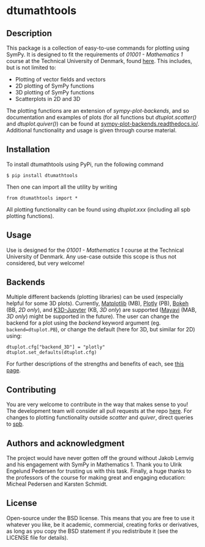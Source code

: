 # dtumathtools

## Description
This package is a collection of easy-to-use commands for plotting using SymPy. It is designed to fit the requirements of *01001 - Mathematics 1* course at the Technical University of Denmark, found [here](https://01001.compute.dtu.dk/). This includes, but is not limited to:

- Plotting of vector fields and vectors
- 2D plotting of SymPy functions
- 3D plotting of SymPy functions
- Scatterplots in 2D and 3D

The plotting functions are an extension of *sympy-plot-backends*, and so documentation and examples of plots (for all functions but *dtuplot.scatter()* and *dtuplot.quiver()*) can be found at [sympy-plot-backends.readthedocs.io/](https://sympy-plot-backends.readthedocs.io/en/v2.4.3/index.html). Additional functionality and usage is given through course material.

## Installation
To install dtumathtools using PyPi, run the following command

``$ pip install dtumathtools``

Then one can import all the utility by writing

``from dtumathtools import *``

All plotting functionality can be found using *dtuplot.xxx* (including all spb plotting functions).

## Usage
Use is designed for the *01001 - Mathematics 1* course at the Technical University of Denmark. Any use-case outside this scope is thus not considered, but very welcome!

## Backends
Multiple different backends (plotting libraries) can be used (especially helpful for some 3D plots). Currently, [Matplotlib](https://matplotlib.org/) (MB), [Plotly](https://plotly.com/) (PB), [Bokeh](https://github.com/bokeh/bokeh) (BB, *2D only*), and [K3D-Jupyter](https://github.com/K3D-tools/K3D-jupyter) (KB, *3D only*) are supported ([Mayavi](https://docs.enthought.com/mayavi/mayavi/) (MAB, *3D only*) might be supported in the future). The user can change the backend for a plot using the *backend* keyword argument (eg. `backend=dtuplot.PB`), or change the default (here for 3D, but similar for 2D) using:

    dtuplot.cfg["backend_3D"] = "plotly"
    dtuplot.set_defaults(dtuplot.cfg)

For further descriptions of the strengths and benefits of each, see [this page](https://sympy-plot-backends.readthedocs.io/en/v2.4.3/modules/backends/index.html).

## Contributing
You are very welcome to contribute in the way that makes sense to you! The development team will consider all pull requests at the repo [here](https://github.com/dtudk/dtumathtools). For changes to plotting functionality outside *scatter* and *quiver*, direct queries to [spb](https://github.com/Davide-sd/sympy-plot-backends).

## Authors and acknowledgment
The project would have never gotten off the ground without Jakob Lemvig and his engagement with SymPy in Mathematics 1. Thank you to Ulrik Engelund Pedersen for trusting us with this task. Finally, a huge thanks to the professors of the course for making great and engaging education: Micheal Pedersen and Karsten Schmidt.

## License
Open-source under the BSD license. This means that you are free to use it whatever you like, be it academic, commercial, creating forks or derivatives, as long as you copy the BSD statement if you redistribute it (see the LICENSE file for details).

